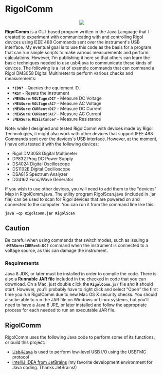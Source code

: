 # RigolComm

<p align="center"><img src="https://github.com/wholder/RigolComm/blob/master/images/RigolComm%20Screenshot.png"></p>

**RigolComm** is a GUI-based program written in the Java Language that I created to experiment with communicating with and controlling Rigol devices using IEEE 488 Commands sent over the instrument's USB interface.  My eventual goal is to use this code as the basis for a program that can run simple scripts to make various measurements and perform calculations.  However, I'm publishing it here so that others can learn the basic techniques needed to use usb4java to communicate these kinds of devices.  The following is a list of example commands that can command a Rigol DM3058 Digital Multimeter to perform various checks and measurements:

 - **`*IDN?`** - Queries the equipment ID.
 - **`*RST`**  - Resets the instrument
 - **`:MEASure:VOLTage:DC?`** - Measure DC Voltage
 - **`:MEASure:VOLTage:AC?`** - Measure AC Voltage
 - **`:MEASure:CURRent:DC?`** - Measure DC Current
 - **`:MEASure:CURRent:AC?`** - Measure AC Current
 - **`:MEASure:RESistance?`** - Measure Resistance
 
 Note: while I designed and tested RigolComm with devices made by Rigol Technologies, it might also work with other devices that support IEEE 488 Commands sent over the devices's USB interface.  However, at the moment, I have onlu tested it with the following devices:
 
  - Rigol DM3058 Digital Multimeter
  - DP832 Prog DC Power Supply
  - DS4024 Digital Oscilloscope
  - DS1102E Digital Oscilloscope
  - DSA815 Spectrum Analyzer
  - DG4162 Func/Wave Generator
  
If you wish to use other devices, you will need to add them to the "devices" Map in RigolComm.java.  The utility program RigolScan.java (included in .jar file) can be used to scan for Rigol devices that are powered on and connected to the computer.  You can run it from the command line like this:

  **`java -cp RigolComm.jar RigolScan`**
 
## Caution
Be careful when using commends that switch modes, such as issuing a **`:MEASure:CURRent:DC?`** command when the instrument is connected to a voltage source, as this can damage the instrument.

### Requirements
Java 8 JDK, or later must be installed in order to compile the code.  There is also a [**Runnable JAR file**](https://github.com/wholder/RigolComm/blob/master/out/artifacts/RigolComm_jar) included in the checked in code that you can download.   On a Mac, just double click the **`RigolComm.jar`** file and it should start.  However, you'll probably have to right click and select "Open" the  first time you run RigolComm due to new Mac OS X security checks.  You should also be able to run the JAR file on Windows or Linux systems, but you'll need to have a Java 8 JRE, or later installed and follow the appropriate process for each needed to run an executable JAR file.

## RigolComm
RigolComm uses the following Java code to perform some of its functions, or build this project:
- [Usb4Java](http://usb4java.org) is used to perform low-level USB I/O using the USBTMC protocol
- [IntelliJ IDEA from JetBrains](https://www.jetbrains.com/idea/) (my favorite development environment for Java coding. Thanks JetBrains!)

